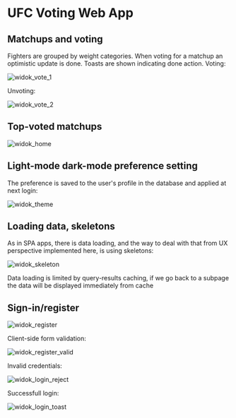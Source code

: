# UFC Voting Web App

## Matchups and voting
Fighters are grouped by weight categories. When voting for a matchup an optimistic update is done. Toasts are shown indicating done action.
Voting:

![widok_vote_1](https://user-images.githubusercontent.com/75665204/230319816-c09910a9-2a09-4a29-89c4-6311e61df09f.jpg)

Unvoting:

![widok_vote_2](https://user-images.githubusercontent.com/75665204/230319961-155ac4fd-f141-43b1-8c45-345c14c8d693.jpg)

## Top-voted matchups
![widok_home](https://user-images.githubusercontent.com/75665204/230319347-32bc72bb-afc0-4bb8-ab75-0bfecaf7b4c6.jpg)

## Light-mode dark-mode preference setting
The preference is saved to the user's profile in the database and applied at next login:

![widok_theme](https://user-images.githubusercontent.com/75665204/230320113-bffea133-ac76-4757-a667-ec77d3a9f1e7.jpg)

## Loading data, skeletons
As in SPA apps, there is data loading, and the way to deal with that from UX perspective implemented here, is using skeletons:

![widok_skeleton](https://user-images.githubusercontent.com/75665204/230320384-493761bb-493f-40ef-8f95-93e2fc961404.jpg)

Data loading is limited by query-results caching, if we go back to a subpage the data will be displayed immediately from cache

## Sign-in/register
![widok_register](https://user-images.githubusercontent.com/75665204/230319011-d4f6e2c3-9bb3-4507-9777-467f26ceb22c.jpg)

Client-side form validation:

![widok_register_valid](https://user-images.githubusercontent.com/75665204/230318965-1ec4ab7d-eed1-40fb-bcb7-89b03fb44b88.jpg)

Invalid credentials:

![widok_login_reject](https://user-images.githubusercontent.com/75665204/230319140-d0b3261d-daad-413b-b698-3624257a4c33.jpg)

Successfull login:

![widok_login_toast](https://user-images.githubusercontent.com/75665204/230320229-43faf8ff-cfb2-4ffa-bd59-ae5dade8af3f.jpg)
